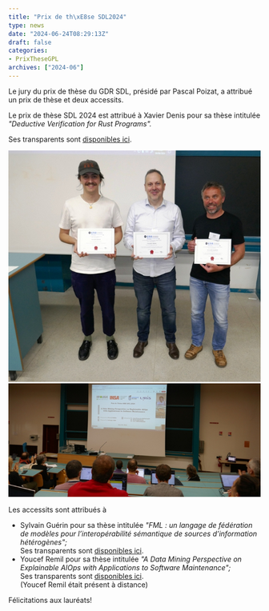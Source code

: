 ```yaml
---
title: "Prix de th\xE8se SDL2024"
type: news
date: "2024-06-24T08:29:13Z"
draft: false
categories:
- PrixTheseGPL
archives: ["2024-06"]
---
```


Le jury du prix de thèse du GDR SDL, présidé par Pascal Poizat, a attribué un prix de thèse et deux accessits.

Le prix de thèse SDL 2024 est attribué à Xavier Denis pour sa thèse intitulée _"Deductive Verification for Rust Programs"._

Ses transparents sont [disponibles ici](https://gdr-gpl.cnrs.fr/sites/default/files/documentsGPL/JourneesNationales/GPL2024/DenisGDRGPL.pdf).

<img src="/assets/jpg/GPL2024PrixThese1.jpg" alt="GPL2024PrixThese1"/> 
<img src="/assets/jpg/GPL2024PrixDeThese2.jpg" alt="GPL2024PrixDeThese2"/>

Les accessits sont attribués à

  * Sylvain Guérin pour sa thèse intitulée _"FML : un langage de fédération de modèles pour l’interopérabilité sémantique de sources d’information hétérogènes";_  
Ses transparents sont [disponibles ici](https://gdr-gpl.cnrs.fr/sites/default/files/documentsGPL/JourneesNationales/GPL2024/GuerinPrixDeTheseGDRGPL.pdf).
  * Youcef Remil pour sa thèse intitulée _"A Data Mining Perspective on Explainable AIOps with Applications to Software Maintenance";_  
Ses transparents sont [disponibles ici](https://gdr-gpl.cnrs.fr/sites/default/files/documentsGPL/JourneesNationales/GPL2024/RemilPrixThese.pdf).  
(Youcef Remil était présent à distance)



Félicitations aux lauréats!

